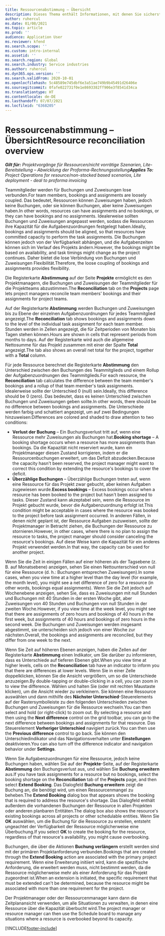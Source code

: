 ```yaml
---
title: Ressourcenabstimmung – Übersicht
description: Dieses Thema enthält Informationen, mit denen Sie sicherstellen können, dass Ressourcenbuchungen und Zuweisungen für Projekte aufeinander abgestimmt sind.
author: ruhercul
ms.date: 01/08/2021
ms.topic: article
ms.prod: ''
audience: Application User
ms.reviewer: kfend
ms.search.scope: ''
ms.custom: intro-internal
ms.assetid: ''
ms.search.region: Global
ms.search.industry: Service industries
ms.author: ruhercul
ms.dyn365.ops.version: ''
ms.search.validFrom: 2020-10-01
ms.openlocfilehash: 5c48589e745dbf6e3a51ae749b9b45491d26406e
ms.sourcegitcommit: 0fafe022731f0e1e8693382ff906e3f8541d34ca
ms.translationtype: HT
ms.contentlocale: de-DE
ms.lasthandoff: 07/07/2021
ms.locfileid: "6368205"
---
```

# <a name="resource-reconciliation-overview"></a><span data-ttu-id="336ac-103">Ressourcenabstimmung – Übersicht</span><span class="sxs-lookup"><span data-stu-id="336ac-103">Resource reconciliation overview</span></span>

<span data-ttu-id="336ac-104">_**Gilt für:** Projektvorgänge für Ressourcen/nicht vorrätige Szenarien, Lite-Bereitstellung – Abwicklung der Proforma-Rechnungsstellung_</span><span class="sxs-lookup"><span data-stu-id="336ac-104">_**Applies To:** Project Operations for resource/non-stocked based scenarios, Lite deployment - deal to proforma invoicing_</span></span>

<span data-ttu-id="336ac-105">Teammitglieder werden für Buchungen und Zuweisungen lose verbunden.</span><span class="sxs-lookup"><span data-stu-id="336ac-105">For team members, bookings and assignments are loosely coupled.</span></span> <span data-ttu-id="336ac-106">Das bedeutet, Ressourcen können Zuweisungen haben, jedoch keine Buchungen, oder sie können Buchungen, aber keine Zuweisungen haben.</span><span class="sxs-lookup"><span data-stu-id="336ac-106">In other words, resources can have assignments and no bookings, or they can have bookings and no assignments.</span></span> <span data-ttu-id="336ac-107">Idealerweise sollten Buchungen und Zuweisungen angepasst werden, sodass die Ressourcen ihre Kapazität für die Aufgabenzuordnungen festgelegt haben.</span><span class="sxs-lookup"><span data-stu-id="336ac-107">Ideally, bookings and assignments should be aligned, so that resources have committed capacity to perform the task assignments.</span></span> <span data-ttu-id="336ac-108">Die Buchungen können jedoch von der Verfügbarkeit abhängen, und die Aufgabenzeiten können sich im Verlauf des Projekts ändern.</span><span class="sxs-lookup"><span data-stu-id="336ac-108">However, the bookings might be based on availability, and task timings might change as the project continues.</span></span> <span data-ttu-id="336ac-109">Daher bietet die lose Verbindung von Buchungen und Zuweisungen Flexibilität.</span><span class="sxs-lookup"><span data-stu-id="336ac-109">Therefore, the loose coupling of bookings and assignments provides flexibility.</span></span>

<span data-ttu-id="336ac-110">Die Registerkarte **Abstimmung** auf der Seite **Projekte** ermöglicht es den Projektmanagern, die Buchungen und Zuweisungen der Teammitglieder für die Projektteams abzustimmen.</span><span class="sxs-lookup"><span data-stu-id="336ac-110">The **Reconciliation** tab on the **Projects** page lets project managers reconcile team members' bookings and their assignments for project teams.</span></span>

<span data-ttu-id="336ac-111">Auf der Registerkarte **Abstimmung** werden Buchungen und Zuweisungen bis zu Ebene der einzelnen Aufgabenzuordnungen für jedes Teammitglied angezeigt.</span><span class="sxs-lookup"><span data-stu-id="336ac-111">The **Reconciliation** tab shows bookings and assignments down to the level of the individual task assignment for each team member.</span></span> <span data-ttu-id="336ac-112">Stunden werden in Zellen angezeigt, die für Zeitperioden von Monaten bis Tagen stehen können.</span><span class="sxs-lookup"><span data-stu-id="336ac-112">Hours are shown in cells that represent periods from months to days.</span></span> <span data-ttu-id="336ac-113">Auf der Registerkarte wird auch die allgemeine Nettosumme für das Projekt zusammen mit einer der Spalte **Total** angezeigt.</span><span class="sxs-lookup"><span data-stu-id="336ac-113">The tab also shows an overall net total for the project, together with a **Total** column.</span></span>

<span data-ttu-id="336ac-114">Für jede Ressource berechnet die Registerkarte **Abstimmung** den Unterschied zwischen den Buchungen des Teammitglieds und einem Rollup der Aufgabenzuordnungen des Teammitglieds.</span><span class="sxs-lookup"><span data-stu-id="336ac-114">For each resource, the **Reconciliation** tab calculates the difference between the team member's bookings and a rollup of that team member's task assignments.</span></span> <span data-ttu-id="336ac-115">Idealerweise sollte der Unterschied 0 (null) sein.</span><span class="sxs-lookup"><span data-stu-id="336ac-115">Ideally, this difference should be 0 (zero).</span></span> <span data-ttu-id="336ac-116">Das bedeutet, dass es keinen Unterschied zwischen Buchungen und Zuweisungen geben sollte.</span><span class="sxs-lookup"><span data-stu-id="336ac-116">In other words, there should be no difference between bookings and assignments.</span></span> <span data-ttu-id="336ac-117">Die Unterschiede werden farbig und schattiert angezeigt, um auf zwei Bedingungen hinzuweisen:</span><span class="sxs-lookup"><span data-stu-id="336ac-117">Differences are colored and shaded to draw attention to two conditions:</span></span>

- <span data-ttu-id="336ac-118">**Verlust der Buchung** – Ein Buchungsverlust tritt auf, wenn eine Ressource mehr Zuweisungen als Buchungen hat.</span><span class="sxs-lookup"><span data-stu-id="336ac-118">**Booking shortage** – A booking shortage occurs when a resource has more assignments than bookings.</span></span> <span data-ttu-id="336ac-119">Da die Kapazität nicht reserviert wurde, kann ein Projektmanager diesen Zustand korrigieren, indem er die Ressourcenbuchungen erweitert, um das Defizit abzudecken.</span><span class="sxs-lookup"><span data-stu-id="336ac-119">Because the capacity hasn't been reserved, the project manager might want to correct this condition by extending the resource's bookings to cover the deficit.</span></span>
- <span data-ttu-id="336ac-120">**Überzählige Buchungen** – Überzählige Buchungen treten auf, wenn eine Ressource für das Projekt zwar gebucht, aber keinen Aufgaben zugewiesen wurde.</span><span class="sxs-lookup"><span data-stu-id="336ac-120">**Excess bookings** – Excess bookings occur when a resource has been booked to the project but hasn't been assigned to tasks.</span></span> <span data-ttu-id="336ac-121">Dieser Zustand kann akzeptabel sein, wenn die Ressource im Projekt gebucht wurde, bevor die Aufgabenzuordnung erfolgt ist.</span><span class="sxs-lookup"><span data-stu-id="336ac-121">This condition might be acceptable in cases where the resource was booked to the project before task assignment occurred.</span></span> <span data-ttu-id="336ac-122">In anderen Fällen, in denen nicht geplant ist, der Ressource Aufgaben zuzuweisen, sollte der Projektmanager in Betracht ziehen, die Buchungen der Ressource zu stornieren.</span><span class="sxs-lookup"><span data-stu-id="336ac-122">However, in other cases, where there is no plan to assign the resource to tasks, the project manager should consider canceling the resource's bookings.</span></span> <span data-ttu-id="336ac-123">Auf diese Weise kann die Kapazität für ein anderes Projekt verwendet werden.</span><span class="sxs-lookup"><span data-stu-id="336ac-123">In that way, the capacity can be used for another project.</span></span>

<span data-ttu-id="336ac-124">Wenn Sie die Zeit in einigen Fällen auf einer höheren als der Tagsebene (z. B. auf Monatsebene) anzeigen, sehen Sie einen Nettounterschied von null für eine Ressource (d. h.: Buchungen entsprechen Zuweisungen).</span><span class="sxs-lookup"><span data-stu-id="336ac-124">In some cases, when you view time at a higher level than the day level (for example, the month level), you might see a net difference of zero for a resource (in other words, bookings equal assignments).</span></span> <span data-ttu-id="336ac-125">Wenn Sie die Zeit jedoch auf Wochenebene anzeigen, sehen Sie, dass es Zuweisungen mit null Stunden und Buchungen mit 40 Stunden in der ersten Woche gibt, aber Zuweisungen von 40 Stunden und Buchungen von null Stunden in der zweiten Woche.</span><span class="sxs-lookup"><span data-stu-id="336ac-125">However, if you view time at the week level, you might see that there are assignments of zero hours and bookings of 40 hours in the first week, but assignments of 40 hours and bookings of zero hours in the second week.</span></span> <span data-ttu-id="336ac-126">Die Buchungen und Zuweisungen werden insgesamt abgestimmt, sie unterscheiden sich jedoch von einer Woche zur nächsten.</span><span class="sxs-lookup"><span data-stu-id="336ac-126">Overall, the bookings and assignments are reconciled, but they differ from one week to the next.</span></span>

<span data-ttu-id="336ac-127">Wenn Sie Zeit auf höheren Ebenen anzeigen, haben die Zellen auf der Registerkarte **Abstimmung** einen Indikator, um Sie darüber zu informieren, dass es Unterschiede auf tieferen Ebenen gibt.</span><span class="sxs-lookup"><span data-stu-id="336ac-127">When you view time at higher levels, cells on the **Reconciliation** tab have an indicator to inform you that there are differences at lower levels.</span></span> <span data-ttu-id="336ac-128">Wenn Sie in einer Zelle doppelklicken, können Sie die Ansicht vergrößern, um so die Unterschiede anzuzeigen.</span><span class="sxs-lookup"><span data-stu-id="336ac-128">By double-tapping or double-clicking in a cell, you can zoom in to view the difference.</span></span> <span data-ttu-id="336ac-129">Wählen und halten Sie (oder mit rechten Maustaste klicken), um die Ansicht wieder zu verkleinern. Sie können eine Ressource auswählen und dann mithilfe des **Nächster Unterschied**-Steuerelements auf der Rastersymbolleiste zu den folgenden Unterschieden zwischen Buchungen und Zuweisungen für die Ressource wechseln.</span><span class="sxs-lookup"><span data-stu-id="336ac-129">You can then select and hold (or right-click) to zoom out. By selecting a resource and then using the **Next difference** control on the grid toolbar, you can go to the next difference between bookings and assignments for that resource.</span></span> <span data-ttu-id="336ac-130">Das Steuerelement **Vorheriger Unterschied** navigiert zurück.</span><span class="sxs-lookup"><span data-stu-id="336ac-130">You can then use the **Previous difference** control to go back.</span></span> <span data-ttu-id="336ac-131">Sie können den Unterschiedindikator und das Navigationsverhalten unter **Einstellungen** deaktivieren.</span><span class="sxs-lookup"><span data-stu-id="336ac-131">You can also turn off the difference indicator and navigation behavior under **Settings**.</span></span>

<span data-ttu-id="336ac-132">Wenn Sie Aufgabenzuordnungen für eine Ressource, jedoch keine Buchungen haben, wählen Sie auf der **Projekte**-Seite, auf der Registerkarte **Abstimmung** den Buchungsverlust aus, und wählen Sie **Buchung erweitern** aus.</span><span class="sxs-lookup"><span data-stu-id="336ac-132">If you have task assignments for a resource but no bookings, select the booking shortage on the **Reconciliation** tab of the **Projects** page, and then select **Extend Booking**.</span></span> <span data-ttu-id="336ac-133">Das Dialogfeld **Buchung erweitern** zeigt die Buchung an, die benötigt wird, um einen Ressourcenmangel zu beheben.</span><span class="sxs-lookup"><span data-stu-id="336ac-133">The **Extend Booking** dialog box that appears shows the booking that is required to address the resource's shortage.</span></span> <span data-ttu-id="336ac-134">Das Dialogfeld enthält außerdem die vorhandenen Buchungen der Ressource in allen Projekten oder anderen planbaren Entitäten.</span><span class="sxs-lookup"><span data-stu-id="336ac-134">The dialog box also shows the resource's existing bookings across all projects or other schedulable entities.</span></span> <span data-ttu-id="336ac-135">Wenn Sie **OK** auswählen, um die Buchung für die Ressource zu erstellen, entsteht ungeachtet der Verfügbarkeit der Ressource möglicherweise eine Überbuchung.</span><span class="sxs-lookup"><span data-stu-id="336ac-135">If you select **OK** to create the booking for the resource, regardless of that resource's availability, you might cause overbooking.</span></span>

<span data-ttu-id="336ac-136">Buchungen, die über die Aktionen **Buchung verlängern** erstellt werden sind mit der primären Projektanforderung verbunden.</span><span class="sxs-lookup"><span data-stu-id="336ac-136">Bookings that are created through the **Extend Booking** action are associated with the primary project requirement.</span></span> <span data-ttu-id="336ac-137">Wenn eine Erweiterung initiiert wird, kann die spezifische Anforderung, die erweitert werden muss, nicht bestimmt werden, da die Ressource möglicherweise mehr als einer Anforderung für das Projekt zugeordnet ist.</span><span class="sxs-lookup"><span data-stu-id="336ac-137">When an extension is initiated, the specific requirement that must be extended can't be determined, because the resource might be associated with more than one requirement for the project.</span></span>

<span data-ttu-id="336ac-138">Der Projektmanager oder der Ressourcenmanager kann dann die Zeitplanansicht verwenden, um alle Situationen zu verwalten, in denen eine Ressource über die Kapazität überbucht wird.</span><span class="sxs-lookup"><span data-stu-id="336ac-138">The project manager or resource manager can then use the Schedule board to manage any situations where a resource is overbooked beyond its capacity.</span></span>


[!INCLUDE[footer-include](../includes/footer-banner.md)]